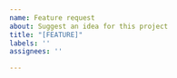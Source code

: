 ```yaml
---
name: Feature request
about: Suggest an idea for this project
title: "[FEATURE]"
labels: ''
assignees: ''

---
```



